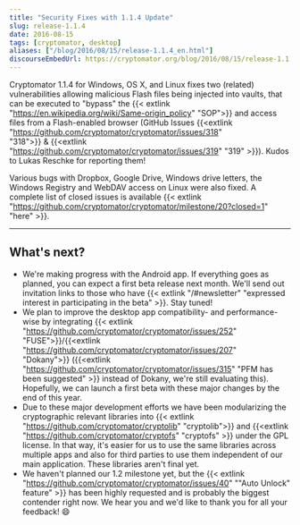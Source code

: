 ```yaml
---
title: "Security Fixes with 1.1.4 Update"
slug: release-1.1.4
date: 2016-08-15
tags: [cryptomator, desktop]
aliases: ["/blog/2016/08/15/release-1.1.4_en.html"]
discourseEmbedUrl: https://cryptomator.org/blog/2016/08/15/release-1.1.4_en.html
---
```

Cryptomator 1.1.4 for Windows, OS X, and Linux fixes two (related) vulnerabilities allowing malicious Flash files being injected into vaults, that can be executed to "bypass" the {{< extlink "https://en.wikipedia.org/wiki/Same-origin_policy" "SOP">}} and access files from a Flash-enabled browser (GitHub Issues {{<extlink "https://github.com/cryptomator/cryptomator/issues/318" "318">}} & {{<extlink "https://github.com/cryptomator/cryptomator/issues/319" "319" >}}). Kudos to Lukas Reschke for reporting them!

Various bugs with Dropbox, Google Drive, Windows drive letters, the Windows Registry and WebDAV access on Linux were also fixed. A complete list of closed issues is available {{< extlink "https://github.com/cryptomator/cryptomator/milestone/20?closed=1" "here" >}}.

---

## What's next?
- We're making progress with the Android app. If everything goes as planned, you can expect a first beta release next month. We'll send out invitation links to those who have {{< extlink "/#newsletter" "expressed interest in participating in the beta" >}}. Stay tuned!
- We plan to improve the desktop app compatibility- and performance-wise by integrating {{< extlink "https://github.com/cryptomator/cryptomator/issues/252" "FUSE">}}/{{<extlink "https://github.com/cryptomator/cryptomator/issues/207" "Dokany">}} ({{<extlink "https://github.com/cryptomator/cryptomator/issues/315" "PFM has been suggested" >}} instead of Dokany, we're still evaluating this). Hopefully, we can launch a first beta with these major changes by the end of this year.
- Due to these major development efforts we have been modularizing the cryptographic relevant libraries into {{< extlink "https://github.com/cryptomator/cryptolib" "cryptolib">}} and {{<extlink "https://github.com/cryptomator/cryptofs" "cryptofs" >}} under the GPL license. In that way, it's easier for us to use the same libraries across multiple apps and also for third parties to use them independent of our main application. These libraries aren't final yet.
- We haven't planned our 1.2 milestone yet, but the {{< extlink "https://github.com/cryptomator/cryptomator/issues/40" ""Auto Unlock" feature" >}} has been highly requested and is probably the biggest contender right now. We hear you and we'd like to thank you for all your feedback! :smile:
